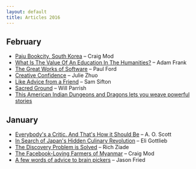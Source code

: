 ```yaml
---
layout: default
title: Articles 2016
---
```


## February

* [Paju Bookcity, South Korea](https://story.californiasunday.com/paju-bookcity-south-korea) – Craig Mod
* [What Is The Value Of An Education In The Humanities?](http://www.npr.org/sections/13.7/2016/02/02/465239105/what-is-the-value-of-an-education-in-the-humanities) – Adam Frank
* [The Great Works of Software](https://medium.com/message/the-great-works-of-software-705b87339971) – Paul Ford
* [Creative Confidence](https://medium.com/the-year-of-the-looking-glass/creative-confidence-3e06ef0e4ad3) – Julie Zhuo
* [Like Advice from a Friend](http://www.nytimes.com/2015/01/07/dining/review-twelve-recipes-by-cal-peternell.html) – Sam Sifton
* [Sacred Ground](http://www.bohemian.com/northbay/sacred-ground/Content?oid=2938739) – Will Parrish
* [This American Indian Dungeons and Dragons lets you weave powerful stories](http://boingboing.net/2015/06/15/a-game-that-shares-the-traditi.html) 

## January

* [Everybody's a Critic. And That's How it Should Be](http://www.nytimes.com/2016/01/31/sunday-review/everybodys-a-critic-and-thats-how-it-should-be.html?_r=0) – A. O. Scott
* [In Search of Japan's Hidden Culinary Revolution](http://www.nytimes.com/2016/01/24/travel/japanese-food-tokyo-restaurants.html) – Eli Gottlieb
* [The Discovery Problem is Solved](https://posts.postlight.com/the-discovery-problem-is-solved-7b2c047fcb02) – Rich Ziade
* [The Facebook-Loving Farmers of Myanmar](http://www.theatlantic.com/technology/archive/2016/01/the-facebook-loving-farmers-of-myanmar/424812/) – Craig Mod
* [A few words of advice to brain pickers](https://m.signalvnoise.com/a-few-words-of-advice-to-brain-pickers-642ec2a562b9) – Jason Fried

